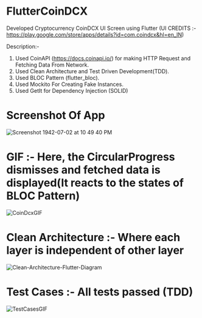 # FlutterCoinDCX
Developed Cryptocurrency CoinDCX UI Screen using Flutter (UI CREDITS :- https://play.google.com/store/apps/details?id=com.coindcx&hl=en_IN)

Description:-
1. Used CoinAPI (https://docs.coinapi.io/) for making HTTP Request and Fetching Data From Network.
2. Used Clean Architecture and Test Driven Development(TDD).
3. Used BLOC Pattern (flutter_bloc).
4. Used Mockito For Creating Fake Instances.
5. Used GetIt for Dependency Injection (SOLID)

# Screenshot Of App
![Screenshot 1942-07-02 at 10 49 40 PM](https://user-images.githubusercontent.com/25646373/94178614-f1a85580-feb8-11ea-8f8c-c217b88a25f9.png)

# GIF :- Here, the CircularProgress dismisses and fetched data is displayed(It reacts to the states of BLOC Pattern)
![CoinDcxGIF](https://user-images.githubusercontent.com/25646373/94178774-29170200-feb9-11ea-8314-7167038aca9e.gif)

# Clean Architecture :- Where each layer is independent of other layer
![Clean-Architecture-Flutter-Diagram](https://user-images.githubusercontent.com/25646373/94179177-c5d99f80-feb9-11ea-8599-42135b29036b.png)

# Test Cases :- All tests passed (TDD)
![TestCasesGIF](https://user-images.githubusercontent.com/25646373/94179288-ed306c80-feb9-11ea-86ed-e3f1b7f8647a.gif)


